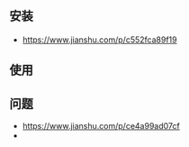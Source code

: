 ## 安装
####
- https://www.jianshu.com/p/c552fca89f19

## 使用

## 问题
- https://www.jianshu.com/p/ce4a99ad07cf
-
